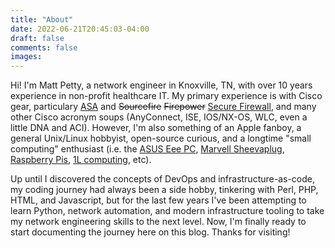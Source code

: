 ```yaml
---
title: "About"
date: 2022-06-21T20:45:03-04:00
draft: false
comments: false
images:
---
```


Hi! I'm Matt Petty, a network engineer in Knoxville, TN, with over 10 years experience in non-profit healthcare IT. My primary experience is with Cisco gear, particulary [ASA](https://en.wikipedia.org/wiki/Cisco_ASA) and ~~Sourcefire~~ ~~Firepower~~ [Secure Firewall](https://en.wikipedia.org/wiki/Sourcefire), and many other Cisco acronym soups (AnyConnect, ISE, IOS/NX-OS, WLC, even a little DNA and ACI). However, I'm also something of an Apple fanboy, a general Unix/Linux hobbyist, open-source curious, and a longtime "small computing" enthusiast (i.e. the [ASUS Eee PC](https://en.wikipedia.org/wiki/Asus_Eee_PC), [Marvell Sheevaplug](https://en.wikipedia.org/wiki/SheevaPlug), [Raspberry Pis](https://www.raspberrypi.org), [1L computing](https://www.servethehome.com/introducing-project-tinyminimicro-home-lab-revolution/), etc).

Up until I discovered the concepts of DevOps and infrastructure-as-code, my coding journey had always been a side hobby, tinkering with Perl, PHP, HTML, and Javascript, but for the last few years I've been attempting to learn Python, network automation, and modern infrastructure tooling to take my network engineering skills to the next level. Now, I'm finally ready to start documenting the journey here on this blog. Thanks for visiting!
